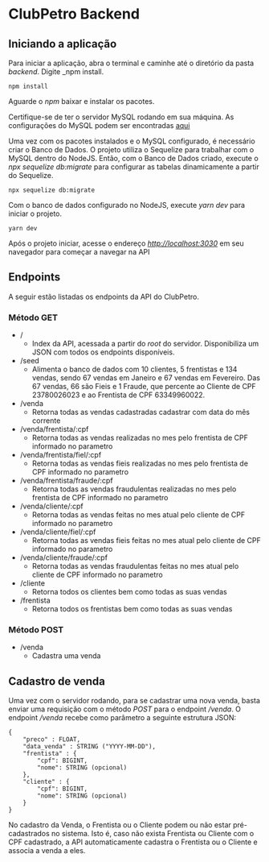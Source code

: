 # ClubPetro Backend

## Iniciando a aplicação

Para iniciar a aplicação, abra o terminal e caminhe até o diretório da pasta _backend_. Digite _npm install.
```
npm install
```
Aguarde o _npm_ baixar e instalar os pacotes.

Certifique-se de ter o servidor MySQL rodando em sua máquina. As configurações do MySQL podem ser encontradas [aqui](https://github.com/marcosrodriigues/clubpetro/blob/master/backend/src/config/database.js)

Uma vez com os pacotes instalados e o MySQL configurado, é necessário criar o Banco de Dados. O projeto utiliza o Sequelize para trabalhar com o MySQL dentro do NodeJS. Então, com o Banco de Dados criado, execute o _npx sequelize db:migrate_ para configurar as tabelas dinamicamente a partir do Sequelize.
```
npx sequelize db:migrate
```
Com o banco de dados configurado no NodeJS, execute _yarn dev_ para iniciar o projeto.
```
yarn dev
```
Após o projeto iniciar, acesse o endereço _[http://localhost:3030](http://localhost:3000/)_ em seu navegador para começar a navegar na API

## Endpoints

A seguir estão listadas os endpoints da API do ClubPetro.

### Método GET
- /
	- Index da API, acessada a partir do _root_ do servidor. Disponibiliza um JSON com todos os endpoints disponíveis.
- /seed
	- Alimenta o banco de dados com 10 clientes, 5 frentistas e 134 vendas, sendo 67 vendas em Janeiro e 67 vendas em Fevereiro.  Das 67 vendas, 66 são Fieis e 1 Fraude, que percente ao Cliente de CPF 23780026023 e ao Frentista de CPF 63349960022.
- /venda
	- Retorna todas as vendas cadastradas cadastrar com data do mês corrente
- /venda/frentista/:cpf
	- Retorna todas as vendas realizadas no mes pelo frentista de CPF informado no parametro 
- /venda/frentista/fiel/:cpf
	- Retorna todas as vendas fieis realizadas no mes pelo frentista de CPF informado no parametro
- /venda/frentista/fraude/:cpf
	- Retorna todas as vendas fraudulentas realizadas no mes pelo frentista de CPF informado no parametro
- /venda/cliente/:cpf
	- Retorna todas as vendas feitas no mes atual pelo cliente de CPF informado no parametro
- /venda/cliente/fiel/:cpf
	-  Retorna todas as vendas fieis feitas no mes atual pelo cliente de CPF informado no parametro
- /venda/cliente/fraude/:cpf
	- Retorna todas as vendas fraudulentas feitas no mes atual pelo cliente de CPF informado no parametro
- /cliente
	- Retorna todos os clientes bem como todas as suas vendas
- /frentista
	- Retorna todos os frentistas bem como todas as suas vendas

### Método POST
- /venda
	- Cadastra uma venda

## Cadastro de venda
Uma vez com o servidor rodando, para se cadastrar uma nova venda, basta enviar uma requisição com o método _POST_ para o endpoint _/venda_. O endpoint _/venda_ recebe como parâmetro a seguinte estrutura JSON:

```
{
	"preco" : FLOAT,
	"data_venda" : STRING ("YYYY-MM-DD"),
	"frentista" : {
		"cpf": BIGINT,
    	"nome": STRING (opcional)
	},
	"cliente" : {
		"cpf": BIGINT,
	    "nome": STRING (opcional)
	}
}
```
No cadastro da Venda, o Frentista ou o Cliente podem ou não estar pré-cadastrados no sistema. Isto é, caso não exista Frentista ou Cliente com o CPF cadastrado, a API automaticamente cadastra o Frentista ou o Cliente e associa a venda a eles.


